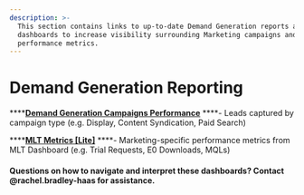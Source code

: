 ```yaml
---
description: >-
  This section contains links to up-to-date Demand Generation reports and
  dashboards to increase visibility surrounding Marketing campaigns and
  performance metrics.
---
```


# Demand Generation Reporting

\*\*\*\*[**Demand Generation Campaigns Performance**](https://mattermost.lightning.force.com/lightning/r/Dashboard/01Z1R000000u8lIUAQ/view) ****- Leads captured by campaign type \(e.g. Display, Content Syndication, Paid Search\)

\*\*\*\*[**MLT Metrics \[Lite\]**](https://mattermost.lightning.force.com/lightning/r/Dashboard/01Z1R000000u8sOUAQ/view) ****- Marketing-specific performance metrics from MLT Dashboard \(e.g. Trial Requests, E0 Downloads, MQLs\)

#### Questions on how to navigate and interpret these dashboards? Contact @rachel.bradley-haas for assistance.

